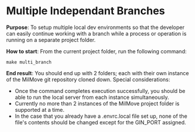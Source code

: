 # Multiple Independant Branches
**Purpose**: To setup multiple local dev environments so that the developer can easily continue working with a branch while a process or operation is running on a separate project folder.

**How to start**: From the current project folder, run the following command:
```
make multi_branch
```
**End result**: You should end up with 2 folders; each with their own instance of the MilMove git repository cloned down.
Special considerations:
- Once the command completes execution successfully, you should be able to run the local server from each instance simultaneously.
- Currently no more than 2 instances of the MilMove project folder is supported at a time.
- In the case that you already have a .envrc.local file set up, none of the file's contents should be changed except for the GIN_PORT assigned.
